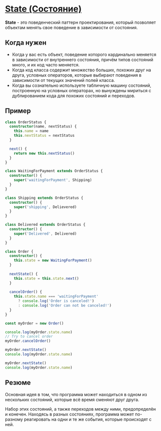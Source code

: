 # [State (Состояние)](https://www.youtube.com/watch?v=W_11rR4UFNw&list=PLNkWIWHIRwMGzgvuPRFkDrpAygvdKJIE4&index=23&ab_channel=webDev)

**State** - это поведенческий паттерн проектирования, который позволяет объектам менять свое поведение
в зависимости от состояния.

## Когда нужен

- Когда у вас есть объект, поведение которого кардинально меняется в зависимости от внутреннего состояния, 
  причём типов состояний много, и их код часто меняется.
- Когда код класса содержит множество больших, похожих друг на друга, условных операторов, которые выбирают поведения 
  в зависимости от текущих значений полей класса.
- Когда вы сознательно используете табличную машину состояний, построенную на условных операторах, 
  но вынуждены мириться с дублированием кода для похожих состояний и переходов.

## Пример

```typescript
class OrderStatus {
  constructor(name, nextStatus) {
    this.name = name
    this.nextStatus = nextStatus
  }

  next() {
    return new this.nextStatus()
  }
}

class WaitingForPayment extends OrderStatus {
  constructor() {
    super('waitingForPayment', Shipping)
  }
}

class Shipping extends OrderStatus {
  constructor() {
    super('shipping', Delievered)
  }
}

class Delivered extends OrderStatus {
  constructor() {
    super('Delivered', Delivered)
  }
}

class Order {
  constructor() {
    this.state = new WaitingForPayment()
  }
  
  nextState() {
    this.state = this.state.next()
  }
  
  cancelOrder() {
    this.state.name === 'waitingForPayment'
      ? console.log('Order is canceled!')
      : console.log('Order can not be canceled!')
  }
}

const myOrder = new Order()

console.log(myOrder.state.name)
// Try to cancel order
myOrder.cancelOrder()

myOrder.nextState()
console.log(myOrder.state.name)

myOrder.nextState()
console.log(myOrder.state.name)
```

## Резюме

Основная идея в том, что программа может находиться в одном из нескольких состояний, которые всё время сменяют 
друг друга. 

Набор этих состояний, а также переходов между ними, предопределён и конечен. 
Находясь в разных состояниях, программа может по-разному реагировать на одни и те же события, которые происходят с ней.
